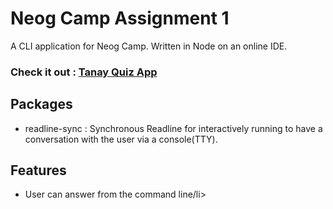 # Neog Camp Assignment 1

A CLI application for Neog Camp. Written in Node on an online IDE.

### Check it out : <a href="https://repl.it/@prithviBytes/Assignment-1#index.js">Tanay Quiz App</a>

## Packages
<ul>
<li>readline-sync : Synchronous Readline for interactively running to have a conversation with the user via a console(TTY).</li>
</ul>

## Features
<ul>
<li>User can answer from the command line/li>
</ul>
